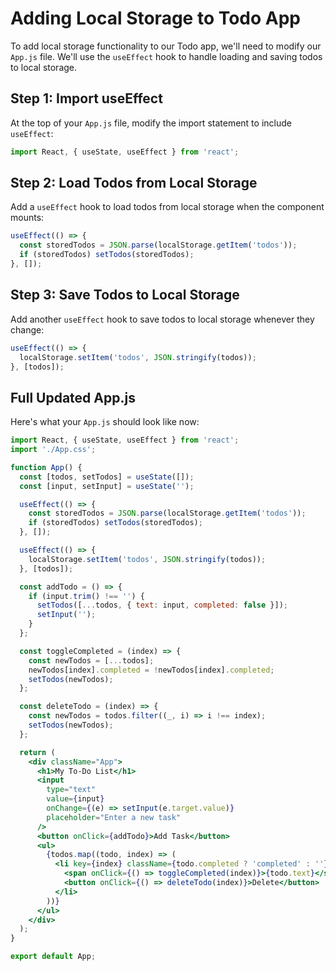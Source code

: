 # Adding Local Storage to Todo App

To add local storage functionality to our Todo app, we'll need to modify our `App.js` file. We'll use the `useEffect` hook to handle loading and saving todos to local storage.

## Step 1: Import useEffect

At the top of your `App.js` file, modify the import statement to include `useEffect`:

```javascript
import React, { useState, useEffect } from 'react';
```

## Step 2: Load Todos from Local Storage

Add a `useEffect` hook to load todos from local storage when the component mounts:

```javascript
useEffect(() => {
  const storedTodos = JSON.parse(localStorage.getItem('todos'));
  if (storedTodos) setTodos(storedTodos);
}, []);
```

## Step 3: Save Todos to Local Storage

Add another `useEffect` hook to save todos to local storage whenever they change:

```javascript
useEffect(() => {
  localStorage.setItem('todos', JSON.stringify(todos));
}, [todos]);
```

## Full Updated App.js

Here's what your `App.js` should look like now:

```jsx
import React, { useState, useEffect } from 'react';
import './App.css';

function App() {
  const [todos, setTodos] = useState([]);
  const [input, setInput] = useState('');

  useEffect(() => {
    const storedTodos = JSON.parse(localStorage.getItem('todos'));
    if (storedTodos) setTodos(storedTodos);
  }, []);

  useEffect(() => {
    localStorage.setItem('todos', JSON.stringify(todos));
  }, [todos]);

  const addTodo = () => {
    if (input.trim() !== '') {
      setTodos([...todos, { text: input, completed: false }]);
      setInput('');
    }
  };

  const toggleCompleted = (index) => {
    const newTodos = [...todos];
    newTodos[index].completed = !newTodos[index].completed;
    setTodos(newTodos);
  };

  const deleteTodo = (index) => {
    const newTodos = todos.filter((_, i) => i !== index);
    setTodos(newTodos);
  };

  return (
    <div className="App">
      <h1>My To-Do List</h1>
      <input
        type="text"
        value={input}
        onChange={(e) => setInput(e.target.value)}
        placeholder="Enter a new task"
      />
      <button onClick={addTodo}>Add Task</button>
      <ul>
        {todos.map((todo, index) => (
          <li key={index} className={todo.completed ? 'completed' : ''}>
            <span onClick={() => toggleCompleted(index)}>{todo.text}</span>
            <button onClick={() => deleteTodo(index)}>Delete</button>
          </li>
        ))}
      </ul>
    </div>
  );
}

export default App;
```
